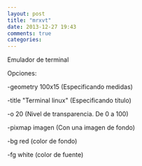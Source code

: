 ```yaml
---
layout: post
title: "mrxvt"
date: 2013-12-27 19:43
comments: true
categories: 
---
```

Emulador de terminal 

Opciones: 

-geometry 100x15 (Especificando medidas) 

-title "Terminal linux" (Especificando título) 

-o 20  (Nivel de transparencia. De 0 a 100) 

-pixmap imagen (Con una imagen de fondo) 

-bg red  (color de fondo) 

-fg white (color de fuente) 


